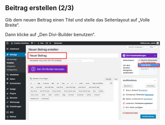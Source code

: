## Beitrag erstellen (2/3)

Gib dem neuen Beitrag einen Titel und stelle das Seitenlayout auf „Volle Breite“.

Dann klicke auf „Den Divi-Builder benutzen“.

![image](./assets/use_divi_builder.jpg)
